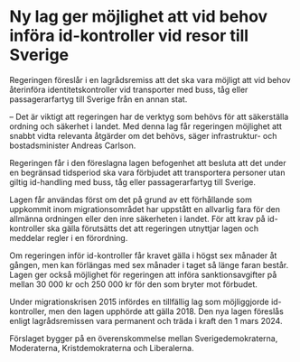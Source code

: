 # Ny lag ger möjlighet att vid behov införa id-kontroller vid resor till Sverige

Regeringen föreslår i en lagrådsremiss att det ska vara möjligt att vid behov återinföra identitetskontroller vid transporter med buss, tåg eller passagerarfartyg till Sverige från en annan stat.

– Det är viktigt att regeringen har de verktyg som behövs för att säkerställa ordning och säkerhet i landet. Med denna lag får regeringen möjlighet att snabbt vidta relevanta åtgärder om det behövs, säger infrastruktur- och bostadsminister Andreas Carlson.

Regeringen får i den föreslagna lagen befogenhet att besluta att det under en begränsad tidsperiod ska vara förbjudet att transportera personer utan giltig id-handling med buss, tåg eller passagerarfartyg till Sverige.

Lagen får användas först om det på grund av ett förhållande som uppkommit inom migrationsområdet har uppstått en allvarlig fara för den allmänna ordningen eller den inre säker­heten i landet. För att krav på id-kontroller ska gälla förutsätts det att regeringen utnyttjar lagen och meddelar regler i en förord­ning.

Om regeringen inför id-kontroller får kravet gälla i högst sex månader åt gången, men kan förlängas med sex månader i taget så länge faran består. Lagen ger också möjlighet för regeringen att införa sanktionsavgifter på mellan 30 000 kr och 250 000 kr för den som bryter mot förbudet.

Under migrationskrisen 2015 infördes en tillfällig lag som möjliggjorde id-kontroller, men den lagen upphörde att gälla 2018. Den nya lagen föreslås enligt lagrådsremissen vara permanent och träda i kraft den 1 mars 2024.

Förslaget bygger på en överenskommelse mellan Sverigedemokraterna, Moderaterna, Kristdemokraterna och Liberalerna.
